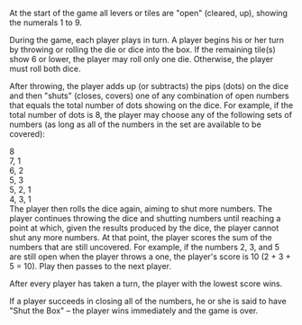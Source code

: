 At the start of the game all levers or tiles are "open" (cleared, up), showing the numerals 1 to 9.

During the game, each player plays in turn. A player begins his or her turn by throwing or rolling the die or dice into the box. If the remaining tile(s) show 6 or lower, the player may roll only one die. Otherwise, the player must roll both dice.

After throwing, the player adds up (or subtracts) the pips (dots) on the dice and then "shuts" (closes, covers) one of any combination of open numbers that equals the total number of dots showing on the dice. For example, if the total number of dots is 8, the player may choose any of the following sets of numbers (as long as all of the numbers in the set are available to be covered):

8  
7, 1  
6, 2  
5, 3  
5, 2, 1  
4, 3, 1  
The player then rolls the dice again, aiming to shut more numbers. The player continues throwing the dice and shutting numbers until reaching a point at which, given the results produced by the dice, the player cannot shut any more numbers. At that point, the player scores the sum of the numbers that are still uncovered. For example, if the numbers 2, 3, and 5 are still open when the player throws a one, the player's score is 10 (2 + 3 + 5 = 10). Play then passes to the next player.

After every player has taken a turn, the player with the lowest score wins.

If a player succeeds in closing all of the numbers, he or she is said to have "Shut the Box" – the player wins immediately and the game is over.